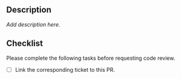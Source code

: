 ## Description

_Add description here._

## Checklist

Please complete the following tasks before requesting code review.

- [ ] Link the corresponding ticket to this PR.
